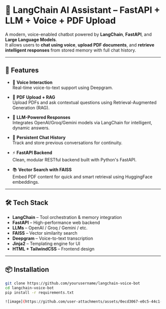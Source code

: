 # 🧠 LangChain AI Assistant – FastAPI + LLM + Voice + PDF Upload

A modern, voice-enabled chatbot powered by **LangChain**, **FastAPI**, and **Large Language Models**.  
It allows users to **chat using voice**, **upload PDF documents**, and **retrieve intelligent responses** from stored memory with full chat history.

---

## 🚀 Features

- 🎤 **Voice Interaction**  
  Real-time voice-to-text support using Deepgram.

- 📄 **PDF Upload + RAG**  
  Upload PDFs and ask contextual questions using Retrieval-Augmented Generation (RAG).

- 🧠 **LLM-Powered Responses**  
  Integrates OpenAI/Groq/Gemini models via LangChain for intelligent, dynamic answers.

- 💬 **Persistent Chat History**  
  Track and store previous conversations for continuity.

- ⚡ **FastAPI Backend**  
  Clean, modular RESTful backend built with Python's FastAPI.

- 📚 **Vector Search with FAISS**  
  Embed PDF content for quick and smart retrieval using HuggingFace embeddings.

---

## 🛠️ Tech Stack

- **LangChain** – Tool orchestration & memory integration  
- **FastAPI** – High-performance web backend  
- **LLMs** – OpenAI / Groq / Gemini / etc.  
- **FAISS** – Vector similarity search  
- **Deepgram** – Voice-to-text transcription  
- **Jinja2** – Templating engine for UI  
- **HTML + TailwindCSS** – Frontend design

---

## 📦 Installation

```bash
git clone https://github.com/yourusername/langchain-voice-bot
cd langchain-voice-bot
pip install -r requirements.txt

![image](https://github.com/user-attachments/assets/0ecd3067-e0c5-44c1-b0ac-5264a96acc87)


